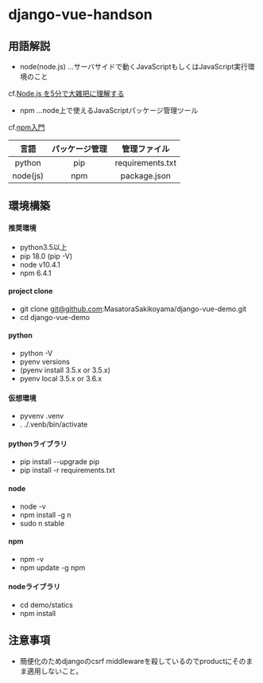 # django-vue-handson

## 用語解説
- node(node.js) ...サーバサイドで動くJavaScriptもしくはJavaScript実行環境のこと

cf.[Node.js を5分で大雑把に理解する](https://qiita.com/hshimo/items/1ecb7ed1b567aacbe559)
- npm ...node上で使えるJavaScriptパッケージ管理ツール

cf.[npm入門](https://qiita.com/maitake9116/items/7825d90c09f3e2f87dea)

| 言語 | パッケージ管理 | 管理ファイル |
|:----:|:--------------:|:------------:|
| python | pip | requirements.txt |
| node(js) | npm | package.json |

## 環境構築
#### 推奨環境
- python3.5以上
- pip 18.0 (pip -V)
- node v10.4.1
- npm 6.4.1
#### project clone
- git clone git@github.com:MasatoraSakikoyama/django-vue-demo.git
- cd django-vue-demo
#### python
- python -V
- pyenv versions
- (pyenv install 3.5.x or 3.5.x)
- pyenv local 3.5.x or 3.6.x
#### 仮想環境
- pyvenv .venv
- . ./.venb/bin/activate
#### pythonライブラリ
- pip install --upgrade pip
- pip install -r requirements.txt
#### node
- node -v
- npm install -g n
- sudo n stable
#### npm
- npm -v
- npm update -g npm
#### nodeライブラリ
- cd demo/statics
- npm install

## 注意事項
- 簡便化のためdjangoのcsrf middlewareを殺しているのでproductにそのまま適用しないこと。
